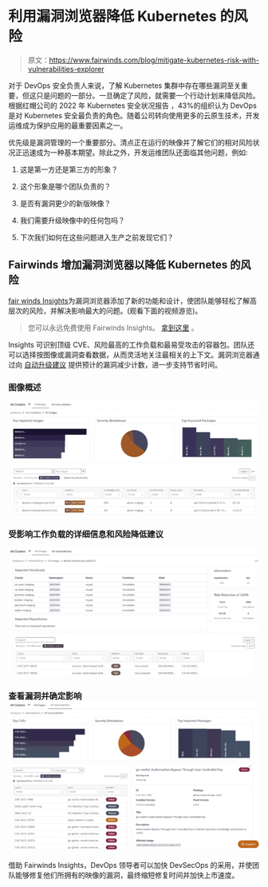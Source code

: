 # 利用漏洞浏览器降低 Kubernetes 的风险

> 原文：<https://www.fairwinds.com/blog/mitigate-kubernetes-risk-with-vulnerabilities-explorer>

 对于 DevOps 安全负责人来说，了解 Kubernetes 集群中存在哪些漏洞至关重要，但这只是问题的一部分。一旦确定了风险，就需要一个行动计划来降低风险。根据红帽公司的 2022 年 Kubernetes 安全状况报告 ，43%的组织认为 DevOps 是对 Kubernetes 安全最负责的角色。随着公司转向使用更多的云原生技术，开发运维成为保护应用的最重要因素之一。

优先级是漏洞管理的一个重要部分。清点正在运行的映像并了解它们的相对风险状况正迅速成为一种基本期望。除此之外，开发运维团队还面临其他问题，例如:

1.  这是第一方还是第三方的形象？

2.  这个形象是哪个团队负责的？

3.  是否有漏洞更少的新版映像？

4.  我们需要升级映像中的任何包吗？

5.  下次我们如何在这些问题进入生产之前发现它们？

## **Fairwinds 增加漏洞浏览器以降低 Kubernetes 的风险**

[fair winds Insights](//www.fairwinds.com/insights)为漏洞浏览器添加了新的功能和设计，使团队能够轻松了解高层次的风险，并解决影响最大的问题。(观看下面的视频游览)。

> 您可以永远免费使用 Fairwinds Insights。 [拿到这里](https://www.fairwinds.com/coming-soon) 。

Insights 可识别顶级 CVE、风险最高的工作负载和最易受攻击的容器包。团队还可以选择按图像或漏洞查看数据，从而灵活地关注最相关的上下文。漏洞浏览器通过向 [自动升级建议](https://www.fairwinds.com/blog/kubernetes-vulnerability-management-third-party-images-up-to-date) 提供预计的漏洞减少计数，进一步支持节省时间。

### 图像概述

![Teams get an overview of images with vulnerabilities, as well as details on impacted workloads and risk reduction recommendations.](img/86998fb0878e201bcd54d4bd79753794.png)

### 受影响工作负载的详细信息和风险降低建议

![Teams get an overview of images with vulnerabilities, as well as details on impacted workloads and risk reduction recommendations.](img/021c126436b01ae1397c206efc2625f3.png)

### 查看漏洞并确定影响 ![Users are able to view Vulnerabilities, and determine the impact of CVEs in their organization.](img/3dbddac858ff26b98dc2e934144fd8aa.png)

借助 Fairwinds Insights，DevOps 领导者可以加快 DevSecOps 的采用，并使团队能够修复他们所拥有的映像的漏洞，最终缩短修复时间并加快上市速度。